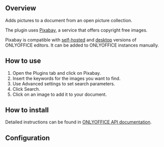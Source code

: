 ## Overview

Adds pictures to a document from an open picture collection. 

The plugin uses [Pixabay](https://pixabay.com/), a service that offers copyright free images.

Pixabay is compatible with [self-hosted](https://github.com/ONLYOFFICE/DocumentServer) and [desktop](https://github.com/ONLYOFFICE/DesktopEditors) versions of ONLYOFFICE editors. It can be added to ONLYOFFICE instances manually. 

## How to use

1. Open the Plugins tab and click on Pixabay.
2. Insert the keywords for the images you want to find.
3. Use Advanced settings to set search parameters.
4. Click Search. 
5. Click on an image to add it to your document.

## How to install

Detailed instructions can be found in [ONLYOFFICE API documentation](https://api.onlyoffice.com/plugin/installation).

## Configuration
